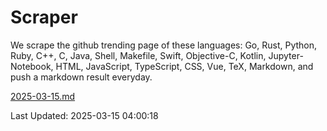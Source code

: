 # Scraper

We scrape the github trending page of these languages: Go, Rust, Python, Ruby, C++, C, Java, Shell, Makefile, Swift, Objective-C, Kotlin, Jupyter-Notebook, HTML, JavaScript, TypeScript, CSS, Vue, TeX, Markdown, and push a markdown result everyday.

[2025-03-15.md](https://github.com/yangwenmai/github-trending-backup/blob/master/2025-03-15.md)

Last Updated: 2025-03-15 04:00:18